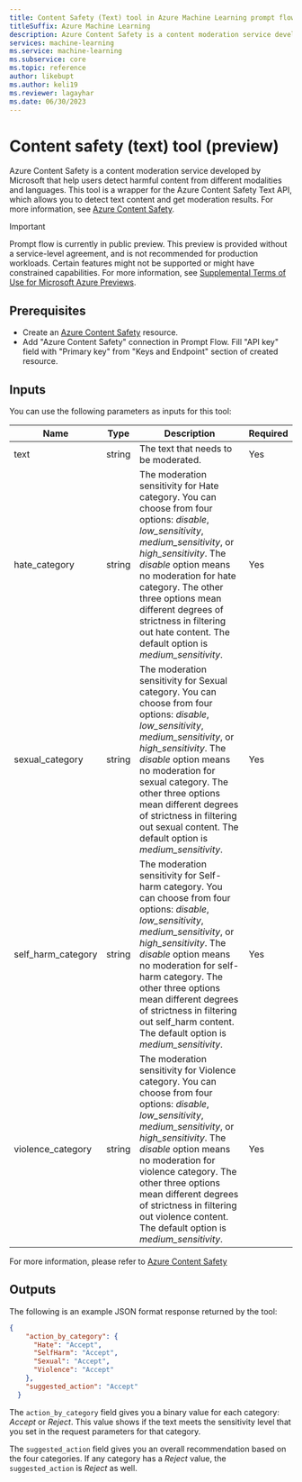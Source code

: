 ```yaml
---
title: Content Safety (Text) tool in Azure Machine Learning prompt flow (preview)
titleSuffix: Azure Machine Learning
description: Azure Content Safety is a content moderation service developed by Microsoft that help users detect harmful content from different modalities and languages. This tool is a wrapper for the Azure Content Safety Text API, which allows you to detect text content and get moderation results.
services: machine-learning
ms.service: machine-learning
ms.subservice: core
ms.topic: reference
author: likebupt
ms.author: keli19
ms.reviewer: lagayhar
ms.date: 06/30/2023
---
```


# Content safety (text) tool (preview)

Azure Content Safety is a content moderation service developed by Microsoft that help users detect harmful content from different modalities and languages. This tool is a wrapper for the Azure Content Safety Text API, which allows you to detect text content and get moderation results. For more information, see [Azure Content Safety](https://aka.ms/acs-doc).

> [!IMPORTANT]
> Prompt flow is currently in public preview. This preview is provided without a service-level agreement, and is not recommended for production workloads. Certain features might not be supported or might have constrained capabilities.
> For more information, see [Supplemental Terms of Use for Microsoft Azure Previews](https://azure.microsoft.com/support/legal/preview-supplemental-terms/).

## Prerequisites

- Create an [Azure Content Safety](https://aka.ms/acs-create) resource.
- Add "Azure Content Safety" connection in Prompt Flow. Fill "API key" field with "Primary key" from "Keys and Endpoint" section of created resource.

## Inputs

You can use the following parameters as inputs for this tool:

| Name | Type | Description | Required |
| ---- | ---- | ----------- | -------- |
| text | string | The text that needs to be moderated. | Yes |
| hate_category | string | The moderation sensitivity for Hate category. You can choose from four options: *disable*, *low_sensitivity*, *medium_sensitivity*, or *high_sensitivity*. The *disable* option means no moderation for hate category. The other three options mean different degrees of strictness in filtering out hate content. The default option is *medium_sensitivity*. | Yes |
| sexual_category | string | The moderation sensitivity for Sexual category. You can choose from four options: *disable*, *low_sensitivity*, *medium_sensitivity*, or *high_sensitivity*. The *disable* option means no moderation for sexual category. The other three options mean different degrees of strictness in filtering out sexual content. The default option is *medium_sensitivity*. | Yes |
| self_harm_category | string | The moderation sensitivity for Self-harm category. You can choose from four options: *disable*, *low_sensitivity*, *medium_sensitivity*, or *high_sensitivity*. The *disable* option means no moderation for self-harm category. The other three options mean different degrees of strictness in filtering out self_harm content. The default option is *medium_sensitivity*. | Yes |
| violence_category | string | The moderation sensitivity for Violence category. You can choose from four options: *disable*, *low_sensitivity*, *medium_sensitivity*, or *high_sensitivity*. The *disable* option means no moderation for violence category. The other three options mean different degrees of strictness in filtering out violence content. The default option is *medium_sensitivity*. | Yes |

For more information, please refer to [Azure Content Safety](https://aka.ms/acs-doc)

## Outputs

The following is an example JSON format response returned by the tool:

  
```json
{
    "action_by_category": {
      "Hate": "Accept",
      "SelfHarm": "Accept",
      "Sexual": "Accept",
      "Violence": "Accept"
    },
    "suggested_action": "Accept"
  }
```

The `action_by_category` field gives you a binary value for each category: *Accept* or *Reject*. This value shows if the text meets the sensitivity level that you set in the request parameters for that category.

The `suggested_action` field gives you an overall recommendation based on the four categories. If any category has a *Reject* value, the `suggested_action` is *Reject* as well.